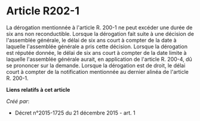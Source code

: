 # Article R202-1

La dérogation mentionnée à l'article R. 200-1 ne peut excéder une durée de six ans non reconductible. Lorsque la dérogation
fait suite à une décision de l'assemblée générale, le délai de six ans court à compter de la date à laquelle l'assemblée
générale a pris cette décision. Lorsque la dérogation est réputée donnée, le délai de six ans court à compter de la date
limite à laquelle l'assemblée générale aurait, en application de l'article R. 200-4, dû se prononcer sur la demande. Lorsque
la dérogation est de droit, le délai court à compter de la notification mentionnée au dernier alinéa de l'article R. 200-1.

**Liens relatifs à cet article**

_Créé par_:

  - Décret n°2015-1725 du 21 décembre 2015 - art. 1
